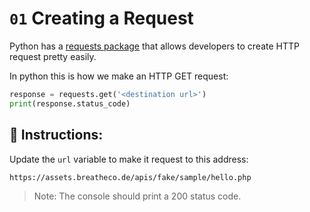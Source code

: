 # `01` Creating a Request

Python has a [requests package](https://requests.readthedocs.io/en/master/) that allows developers to create HTTP request pretty easily.

In python this is how we make an HTTP GET request:

```python
response = requests.get('<destination url>')
print(response.status_code)
```

## 📝 Instructions:

Update the `url` variable to make it request to this address: 

```text
https://assets.breatheco.de/apis/fake/sample/hello.php
```

> Note: The console should print a 200 status code.
